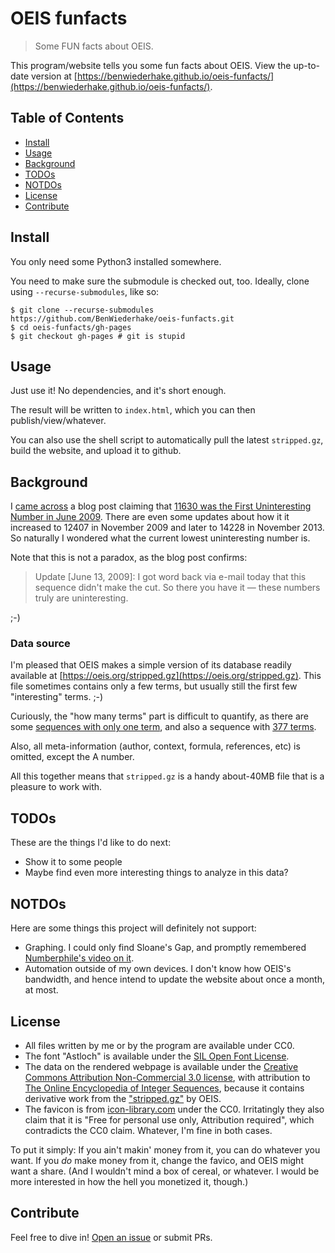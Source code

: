 # OEIS funfacts

> Some FUN facts about OEIS.

This program/website tells you some fun facts about OEIS.
View the up-to-date version at [https://benwiederhake.github.io/oeis-funfacts/](https://benwiederhake.github.io/oeis-funfacts/).

## Table of Contents

- [Install](#install)
- [Usage](#usage)
- [Background](#background)
- [TODOs](#todos)
- [NOTDOs](#notdos)
- [License](#license)
- [Contribute](#contribute)

## Install

You only need some Python3 installed somewhere.

You need to make sure the submodule is checked out, too. Ideally, clone using `--recurse-submodules`, like so:

```
$ git clone --recurse-submodules https://github.com/BenWiederhake/oeis-funfacts.git
$ cd oeis-funfacts/gh-pages
$ git checkout gh-pages # git is stupid
```

## Usage

Just use it! No dependencies, and it's short enough.

The result will be written to `index.html`, which you can then publish/view/whatever.

You can also use the shell script to automatically pull the latest `stripped.gz`, build the website, and upload it to github.

## Background

I [came
across](https://www.reddit.com/r/AskReddit/comments/hg1uax/what_is_your_favorite_paradox/fw1m948/)
a blog post claiming that
[11630 was the First Uninteresting Number in June 2009](http://www.njohnston.ca/2009/06/11630-is-the-first-uninteresting-number/).
There are even some updates about how it it increased to 12407 in November 2009 and later to 14228 in November 2013.
So naturally I wondered what the current lowest uninteresting number is.

Note that this is not a paradox, as the blog post confirms:

> Update \[June 13, 2009\]: I got word back via e-mail today that this sequence didn't make the cut. So there you have it — these numbers truly are uninteresting.

;-)

### Data source

I'm pleased that OEIS makes a simple version of its database readily available at [https://oeis.org/stripped.gz](https://oeis.org/stripped.gz).
This file sometimes contains only a few terms, but usually still the first few "interesting" terms. ;-)

Curiously, the "how many terms" part is difficult to quantify, as there are some [sequences with only one term](https://oeis.org/A058445),
and also a sequence with [377 terms](https://oeis.org/A266330).

Also, all meta-information (author, context, formula, references, etc) is omitted, except the A number.

All this together means that `stripped.gz` is a handy about-40MB file that is a pleasure to work with.

## TODOs

These are the things I'd like to do next:
* Show it to some people
* Maybe find even more interesting things to analyze in this data?

## NOTDOs

Here are some things this project will definitely not support:
* Graphing. I could only find Sloane's Gap, and promptly remembered [Numberphile's video on it](https://www.youtube.com/watch?v=_YysNM2JoFo).
* Automation outside of my own devices. I don't know how OEIS's bandwidth, and hence intend to update the website about once a month, at most.

## License

- All files written by me or by the program are available under CC0.
- The font "Astloch" is available under the [SIL Open Font License](https://www.1001fonts.com/astloch-font.html#license).
- The data on the rendered webpage is available under the [Creative Commons Attribution Non-Commercial 3.0 license](http://creativecommons.org/licenses/by-nc/3.0/), with attribution to [The Online Encyclopedia of Integer Sequences](https://oeis.org/), because it contains derivative work from the ["stripped.gz"](https://oeis.org/stripped.gz) by OEIS.
- The favicon is from [icon-library.com](http://icon-library.com/icon/bored-icon-4.html) under the CC0. Irritatingly they also claim that it is "Free for personal use only, Attribution required", which contradicts the CC0 claim. Whatever, I'm fine in both cases.

To put it simply: If you ain't makin' money from it, you can do whatever you want. If you *do* make
money from it, change the favico, and OEIS might want a share. (And I wouldn't mind a box of cereal, or whatever.
I would be more interested in how the hell you monetized it, though.)

## Contribute

Feel free to dive in! [Open an issue](https://github.com/BenWiederhake/oeis-funfacts/issues/new) or submit PRs.
